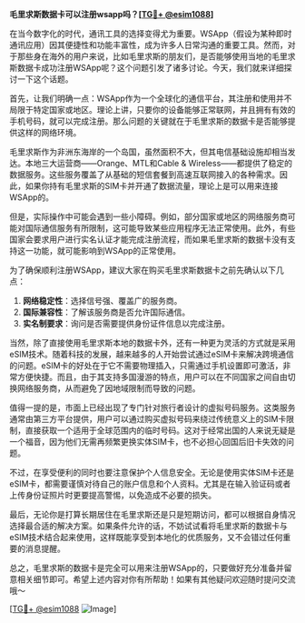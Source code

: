 **毛里求斯数据卡可以注册wsapp吗？[[TG💪+ @esim1088](https://t.me/s/esim1088)]**

在当今数字化的时代，通讯工具的选择变得尤为重要。WSApp（假设为某种即时通讯应用）因其便捷性和功能丰富性，成为许多人日常沟通的重要工具。然而，对于那些身在海外的用户来说，比如毛里求斯的朋友们，是否能够使用当地的毛里求斯数据卡成功注册WSApp呢？这个问题引发了诸多讨论。今天，我们就来详细探讨一下这个话题。

首先，让我们明确一点：WSApp作为一个全球化的通信平台，其注册和使用并不局限于特定国家或地区。理论上讲，只要你的设备能够正常联网，并且拥有有效的手机号码，就可以完成注册。那么问题的关键就在于毛里求斯的数据卡是否能够提供这样的网络环境。

毛里求斯作为非洲东海岸的一个岛国，虽然面积不大，但其电信基础设施却相当发达。本地三大运营商——Orange、MTL和Cable & Wireless——都提供了稳定的数据服务。这些服务覆盖了从基础的短信套餐到高速互联网接入的各种需求。因此，如果你持有毛里求斯的SIM卡并开通了数据流量，理论上是可以用来连接WSApp的。

但是，实际操作中可能会遇到一些小障碍。例如，部分国家或地区的网络服务商可能对国际通信服务有所限制，这可能导致某些应用程序无法正常使用。此外，有些国家会要求用户进行实名认证才能完成注册流程，而如果毛里求斯的数据卡没有支持这一功能，就可能影响到WSApp的正常使用。

为了确保顺利注册WSApp，建议大家在购买毛里求斯数据卡之前先确认以下几点：
1. **网络稳定性**：选择信号强、覆盖广的服务商。
2. **国际兼容性**：了解该服务商是否允许国际通信。
3. **实名制要求**：询问是否需要提供身份证件信息以完成注册。

当然，除了直接使用毛里求斯本地的数据卡外，还有一种更为灵活的方式就是采用eSIM技术。随着科技的发展，越来越多的人开始尝试通过eSIM卡来解决跨境通信的问题。eSIM卡的好处在于它不需要物理插入，只需通过手机设置即可激活，非常方便快捷。而且，由于其支持多国漫游的特点，用户可以在不同国家之间自由切换网络服务商，从而避免了因地域限制而导致的问题。

值得一提的是，市面上已经出现了专门针对旅行者设计的虚拟号码服务。这类服务通常由第三方平台提供，用户可以通过购买虚拟号码来绕过传统意义上的SIM卡限制，直接获取一个适用于全球范围内的临时号码。这对于经常出国的人来说无疑是一个福音，因为他们无需再频繁更换实体SIM卡，也不必担心回国后旧卡失效的问题。

不过，在享受便利的同时也要注意保护个人信息安全。无论是使用实体SIM卡还是eSIM卡，都需要谨慎对待自己的账户信息和个人资料。尤其是在输入验证码或者上传身份证照片时更要提高警惕，以免造成不必要的损失。

最后，无论你是打算长期居住在毛里求斯还是只是短期访问，都可以根据自身情况选择最合适的解决方案。如果条件允许的话，不妨试试看将毛里求斯的数据卡与eSIM技术结合起来使用，这样既能享受到本地化的优质服务，又不会错过任何重要的消息提醒。

总之，毛里求斯的数据卡是完全可以用来注册WSApp的，只要做好充分准备并留意相关细节即可。希望上述内容对你有所帮助！如果有其他疑问欢迎随时提问交流哦～ 

[[TG💪+ @esim1088](https://t.me/s/esim1088) ![Image](https://i.postimg.cc/4NQfJmqS/Snipaste-2025-05-13-00-14-12.png)]